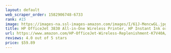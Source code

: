 ```yaml
---
layout: default 
﻿web_scraper_order: 1582906748-6733
rank: #15
image: https://images-na.ssl-images-amazon.com/images/I/61J-MencwGL.jpg
title: HP OfficeJet 3830 All-in-One Wireless Printer, HP Instant Ink or Amazon Dash replenishment ready…
url: https://www.amazon.com/HP-OfficeJet-Wireless-Replenishment-K7V40A/dp/B013SKI4EM/ref=zg_mw_office-products_15?_encoding=UTF8&psc=1&refRID=P0ECJQ11PPCC8ZJ2K329
reviews: 4.0 out of 5 stars
price: $59.89 
---
```

